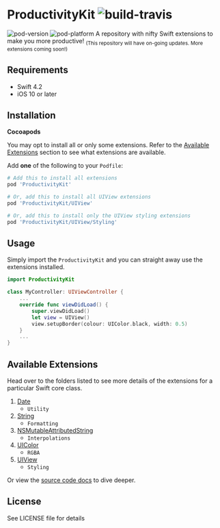 # ProductivityKit ![build-travis](https://img.shields.io/travis/com/lambdable/ProductivityKit)
![pod-version](https://img.shields.io/cocoapods/v/ProductivityKit) ![pod-platform](https://img.shields.io/cocoapods/p/ProductivityKit)
A repository with nifty Swift extensions to make you more productive!
<sub>(This repository will have on-going updates. More extensions coming soon!)</sub>

## Requirements
- Swift 4.2
- iOS 10 or later

## Installation
**Cocoapods**

You may opt to install all or only some extensions. Refer to the [Available Extensions](#available-extensions) section to see what extensions are available.

Add **one** of the following to your `Podfile`:
```ruby
# Add this to install all extensions
pod 'ProductivityKit'

# Or, add this to install all UIView extensions
pod 'ProductivityKit/UIView'

# Or, add this to install only the UIView styling extensions
pod 'ProductivityKit/UIView/Styling'
```

## Usage
Simply import the `ProductivityKit` and you can straight away use the extensions installed.
```Swift
import ProductivityKit

class MyController: UIViewController {
    ...
    override func viewDidLoad() {
        super.viewDidLoad()
        let view = UIView()
        view.setupBorder(colour: UIColor.black, width: 0.5)
    }
    ...
}
```

## Available Extensions
Head over to the folders listed to see more details of the extensions for a particular Swift core class.

1. [Date](ProductivityKit/Date)
    - `Utility`
1. [String](ProductivityKit/String)
    - `Formatting`
1. [NSMutableAttributedString](ProductivityKit/NSMutableAttributedString)
    - `Interpolations`
1. [UIColor](ProductivityKit/UIColor)
    - `RGBA`
1. [UIView](ProductivityKit/UIView)
    - `Styling`

Or view the [source code docs](https://pakej.github.io/ProductivityKit) to dive deeper.

## License
See LICENSE file for details
